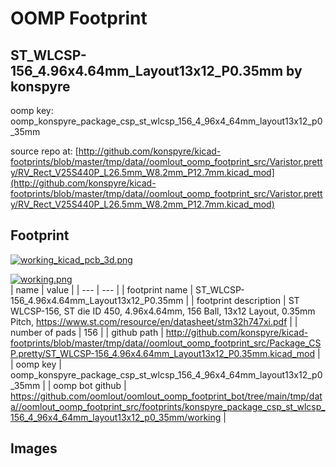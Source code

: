 # OOMP Footprint  
## ST_WLCSP-156_4.96x4.64mm_Layout13x12_P0.35mm  by konspyre  
  
oomp key: oomp_konspyre_package_csp_st_wlcsp_156_4_96x4_64mm_layout13x12_p0_35mm  
  
source repo at: [http://github.com/konspyre/kicad-footprints/blob/master/tmp/data//oomlout_oomp_footprint_src/Varistor.pretty/RV_Rect_V25S440P_L26.5mm_W8.2mm_P12.7mm.kicad_mod](http://github.com/konspyre/kicad-footprints/blob/master/tmp/data//oomlout_oomp_footprint_src/Varistor.pretty/RV_Rect_V25S440P_L26.5mm_W8.2mm_P12.7mm.kicad_mod)  
## Footprint  
  
[![working_kicad_pcb_3d.png](working_kicad_pcb_3d_600.png)](working_kicad_pcb_3d.png)  
  
[![working.png](working_600.png)](working.png)  
| name | value | 
| --- | --- | 
| footprint name | ST_WLCSP-156_4.96x4.64mm_Layout13x12_P0.35mm | 
| footprint description | ST WLCSP-156, ST die ID 450, 4.96x4.64mm, 156 Ball, 13x12 Layout, 0.35mm Pitch, https://www.st.com/resource/en/datasheet/stm32h747xi.pdf | 
| number of pads | 156 | 
| github path | http://github.com/konspyre/kicad-footprints/blob/master/tmp/data//oomlout_oomp_footprint_src/Package_CSP.pretty/ST_WLCSP-156_4.96x4.64mm_Layout13x12_P0.35mm.kicad_mod | 
| oomp key | oomp_konspyre_package_csp_st_wlcsp_156_4_96x4_64mm_layout13x12_p0_35mm | 
| oomp bot github | https://github.com/oomlout/oomlout_oomp_footprint_bot/tree/main/tmp/data//oomlout_oomp_footprint_src/footprints/konspyre_package_csp_st_wlcsp_156_4_96x4_64mm_layout13x12_p0_35mm/working | 
## Images  
